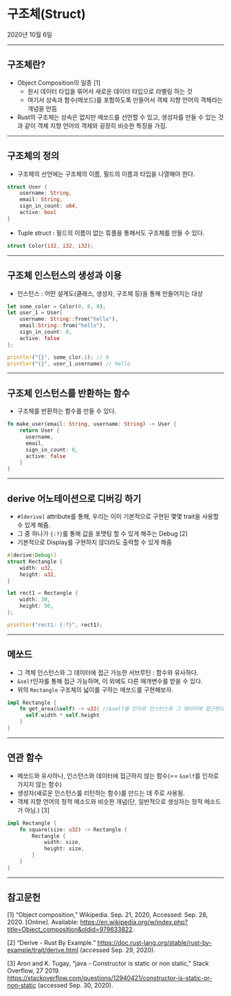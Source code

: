 # 구조체(Struct)

2020년 10월 6일

---

## 구조체란?

- Object Composition의 일종 [1]
  - 원시 데이터 타입을 묶어서 새로운 데이터 타입으로 라벨링 하는 것
  - 여기서 상속과 함수(메쏘드)를 포함하도록 만들어서 객체 지향 언어의 객체라는 개념을 만듬
- Rust의 구조체는 상속은 없지만 메쏘드를 선언할 수 있고, 생성자를 만들 수 있는 것과 같이 객체 지향 언어의 객체와 굉장히 비슷한 특징을 가짐.

---

## 구조체의 정의

- 구조체의 선언에는 구조체의 이름, 필드의 이름과 타입을 나열해야 한다.

```rust
struct User {
    username: String,
    email: String,
    sign_in_count: u64,
    active: bool
}
```

- Tuple struct : 필드의 이름이 없는 튜플을 통해서도 구조체를 만들 수 있다.

```rust
struct Color(i32, i32, i32);
```

---

## 구조체 인스턴스의 생성과 이용

- 인스턴스 : 어떤 설계도(클래스, 생성자, 구조체 등)을 통해 만들어지는 대상

```rust
let some_color = Color(0, 0, 0);
let user_1 = User{
    username: String::from("hello"),
    email:String::from("hello"),
    sign_in_count: 0,
    active: false
};

println!("{}", some_clor.1); // 0
println!("{}", user_1.username) // hello
```

---

## 구조체 인스턴스를 반환하는 함수

- 구조체를 반환하는 함수를 만들 수 있다.

```rust
fn make_user(email: String, username: String) -> User {
    return User {
      username,
      email,
      sign_in_count: 0,
      active: false
    }
}
```

---

## derive 어노테이션으로 디버깅 하기

- `#[derive]` attribute를 통해, 우리는 이미 기본적으로 구현된 몇몇 trait을 사용할 수 있게 해줌.
- 그 중 하나가 `{:?}`를 통해 값을 포맷팅 할 수 있게 해주는 Debug [2]
- 기본적으로 Display를 구현하지 않더라도 출력할 수 있게 해줌

```rust
#[derive(Debug)]
struct Rectangle {
    width: u32,
    height: u32,
}

let rect1 = Rectangle {
    width: 30,
    height: 50,
};

println!("rect1: {:?}", rect1);
```

---

## 메쏘드

- 그 객체 인스턴스와 그 데이터에 접근 가능한 서브루틴 : 함수와 유사하다.
- `&self`인자를 통해 접근 가능하며, 이 외에도 다른 매개변수를 받을 수 있다.
- 위의 `Rectangle` 구조체의 넓이를 구하는 메쏘드를 구현해보자.

```rust
impl Rectangle {
    fn get_area(&self) -> u32{ //&self를 인자로 인스턴스와 그 데이터에 접근한다.
      self.width * self.height
    }
}
```

---

## 연관 함수

- 메쏘드와 유사하나, 인스턴스와 데이터에 접근하지 않는 함수(== `&self`를 인자로 가지지 않는 함수)
- 생성자(새로운 인스턴스를 리턴하는 함수)를 만드는 데 주로 사용됨.
- 객체 지향 언어의 정적 메소드와 비슷한 개념(단, 일반적으로 생성자는 정적 메소드가 아님.) [3]

```rust
impl Rectangle {
    fn square(size: u32) -> Rectangle {
        Rectangle {
            width: size,
            height: size,
        }
    }
}
```

---

## 참고문헌

[1] “Object composition,” Wikipedia. Sep. 21, 2020, Accessed: Sep. 28, 2020. [Online]. Available: <https://en.wikipedia.org/w/index.php?title=Object_composition&oldid=979633822>.

[2] “Derive - Rust By Example.” <https://doc.rust-lang.org/stable/rust-by-example/trait/derive.html> (accessed Sep. 29, 2020).

[3] Aron and K. Tugay, “java - Constructor is static or non static,” Stack Overflow, 27 2019. <https://stackoverflow.com/questions/12940421/constructor-is-static-or-non-static> (accessed Sep. 30, 2020).
